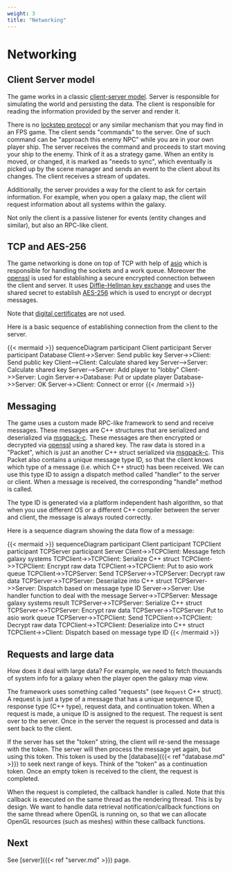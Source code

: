 ```yaml
---
weight: 3
title: "Networking"
---
```


# Networking

## Client Server model

The game works in a classic [client-server model](https://en.wikipedia.org/wiki/Client%E2%80%93server_model). Server is responsible for simulating the world and persisting the data. The client is responsible for reading the information provided by the server and render it.

There is no [lockstep protocol](https://en.wikipedia.org/wiki/Lockstep_protocol) or any similar mechanism that you may find in an FPS game. The client sends "commands" to the server. One of such command can be "approach this enemy NPC" while you are in your own player ship. The server receives the command and proceeds to start moving your ship to the enemy. Think of it as a strategy game. When an entity is moved, or changed, it is marked as "needs to sync", which eventually is picked up by the scene manager and sends an event to the client about its changes. The client receives a stream of updates.

Additionally, the server provides a way for the client to ask for certain information. For example, when you open a galaxy map, the client will request information about all systems within the galaxy.

Not only the client is a passive listener for events (entity changes and similar), but also an RPC-like client.

## TCP and AES-256

The game networking is done on top of TCP with help of [asio](https://think-async.com/Asio/) which is responsible for handling the sockets and a work queue. Moreover the [openssl](https://www.openssl.org/) is used for establishing a secure encrypted connection between the client and server. It uses [Diffie-Hellman key exchange](https://en.wikipedia.org/wiki/Diffie%E2%80%93Hellman_key_exchange) and uses the shared secret to establish [AES-256](https://en.wikipedia.org/wiki/Advanced_Encryption_Standard) which is used to encrypt or decrypt messages.

Note that [digital certificates](https://en.wikipedia.org/wiki/Transport_Layer_Security#Digital_certificates) are not used.

Here is a basic sequence of establishing connection from the client to the server.

{{< mermaid >}}
sequenceDiagram
    participant Client
    participant Server
    participant Database
    Client->>Server: Send public key
    Server->>Client: Send public key
    Client-->Client: Calculate shared key
    Server-->Server: Calculate shared key
    Server-->Server: Add player to "lobby"
    Client->>Server: Login
    Server->>Database: Put or update player
    Database->>Server: OK
    Server->>Client: Connect or error
{{< /mermaid >}}

## Messaging

The game uses a custom made RPC-like framework to send and receive messages. These messages are C++ structures that are serialized and deserialized via [msgpack-c](https://msgpack.org/index.html). These messages are then encrypted or decrypted via [openssl](https://www.openssl.org/) using a shared key. The raw data is stored in a "Packet", which is just an another C++ struct serialized via [msgpack-c](https://msgpack.org/index.html). This Packet also contains a unique message type ID, so that the client knows which type of a message (i.e. which C++ struct) has been received. We can use this type ID to assign a dispatch method called "handler" to the server or client. When a message is received, the corresponding "handle" method is called. 

The type ID is generated via a platform independent hash algorithm, so that when you use different OS or a different C++ compiler between the server and client, the message is always routed correctly.

Here is a sequence diagram showing the data flow of a message:

{{< mermaid >}}
sequenceDiagram
    participant Client
    participant TCPClient
    participant TCPServer
    participant Server
    Client->>TCPClient: Message fetch galaxy systems
    TCPClient->>TCPClient: Serialize C++ struct
    TCPClient->>TCPClient: Encrypt raw data
    TCPClient->>TCPClient: Put to asio work queue
    TCPClient->>TCPServer: Send
    TCPServer->>TCPServer: Decrypt raw data
    TCPServer->>TCPServer: Deserialize into C++ struct
    TCPServer->>Server: Dispatch based on message type ID
    Server->>Server: Use handler function to deal with the message
    Server->>TCPServer: Message galaxy systems result
    TCPServer->>TCPServer: Serialize C++ struct
    TCPServer->>TCPServer: Encrypt raw data
    TCPServer->>TCPServer: Put to asio work queue
    TCPServer->>TCPClient: Send
    TCPClient->>TCPClient: Decrypt raw data
    TCPClient->>TCPClient: Deserialize into C++ struct
    TCPClient->>Client: Dispatch based on message type ID
{{< /mermaid >}}

## Requests and large data

How does it deal with large data? For example, we need to fetch thousands of system info for a galaxy when the player open the galaxy map view.

The framework uses something called "requests" (see `Request` C++ struct). A request is just a type of a message that has a unique sequence ID, response type (C++ type), request data, and continuation token. When a request is made, a unique ID is assigned to the request. The request is sent over to the server. Once in the server the request is processed and data is sent back to the client.

If the server has set the "token" string, the client will re-send the message with the token. The server will then process the message yet again, but using this token. This token is used by the [database]({{< ref "database.md" >}}) to seek next range of keys. Think of the "token" as a continuation token. Once an empty token is received to the client, the request is completed.

When the request is completed, the callback handler is called. Note that this callback is executed on the same thread as the rendering thread. This is by design. We want to handle data retrieval notification/callback functions on the same thread where OpenGL is running on, so that we can allocate OpenGL resources (such as meshes) within these callback functions.

## Next

See [server]({{< ref "server.md" >}}) page.
